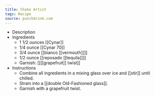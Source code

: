 ```yaml
---
title: Choke Artist
tags: Recipe
source: punchdrink.com
---
```


- Description
- Ingredients
	- 1 1/2 ounces [[Cynar]]
	- 1/4 ounce [[Cynar 70]]
	- 3/4 ounce [[bianco [[vermouth]]]]
	- 1/2 ounce [[reposado [[tequila]]]]
	- Garnish: [[[[grapefruit]] twist]]
- Instructions
	- Combine all ingredients in a mixing glass over ice and [[stir]] until chilled.
	- Strain into a [[double Old-Fashioned glass]].
	- Garnish with a grapefruit twist.